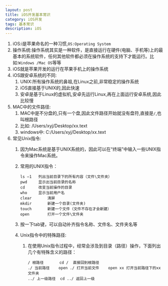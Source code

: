 ```yaml
---
layout: post
title: iOS开发基本常识
category: iOS开发
tags: 基本常识
description: iOS
---
```


1. iOS:i是苹果命名的一种习惯,`OS:Operating System`
2. 操作系统:操作系统其实是一种软件，是直接运行在硬件(电脑、手机等)上的最基本的系统软件，任何其他软件都必须在操作系统的支持下才能运行。比如:`Windows /Mac OS`等等
3. iOS就是苹果开发的运行在苹果手机上的操作系统
4. iOS跟安卓系统的不同:      
    1. UNIX:所有操作系统的鼻祖,在Linux之前,非常稳定的操作系统       
    2. iOS直接基于UNIX的,因此快速       
    3. 安卓是基于Linux的虚拟机,安卓先运行Linux,再在上面运行安卓系统,因此比较慢      
5. MAC中的文件路径:        
    1. MAC中是不分盘的,只有一个盘,因此文件路径开始就没有盘符,直接是`/`,也叫根路径      
    2. 比如: /Users/xyj/Desktop/xx.text
    3. windows中: C:/Users/xyj/Desktop/xx.text     
6. 常见Unix指令:        
    1. 因为Mac系统是基于UNIX系统的，因此可以在“终端”中输入一些UNIX指令来操作Mac系统。
    2. 常用的UNIX指令： 
        
        ```
        ls –1	列出当前目录下的所有内容（文件\文件夹）      
        pwd		显示出当前目录的名称     
        cd		改变当前操作的目录       
        who		显示当前用户名        
        clear		清屏       
        mkdir		新建一个目录(文件夹)      
        touch		新建一个文件（文件不存在才会新建）    
        open		打开一个文件\文件夹    
        ```     
    3. 按一下tab键，可以自动补齐指令名称、文件名、文件夹名等    
    4. Unix指令中的特殊路径:     
        1. 在使用Unix指令过程中，经常会涉及到目录（路径）操作，下面列出几个有特殊含义的路径：
            
            ```
            / 根路径       cd /  直接回到根路径
            ./ 当前路径    open ./ 打开当前文件    open xx 打开当前路径下的xx文件夹
            ../ 上一级路径  cd ../ 返回上一级
            ```    


